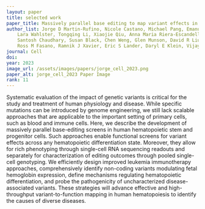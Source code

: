 ```yaml
---
layout: paper
title: selected work
paper_title: Massively parallel base editing to map variant effects in human hematopoiesis
author_list: Jorge D Martin-Rufino, Nicole Castano, Michael Pang, Emanuelle I Grody, Samantha Joubran, Alexis Caulier, 
    Lara Wahlster, Tongqing Li, Xiaojie Qiu, Anna Maria Riera-Escandell, Gregory A Newby, Aziz Al’Khafaji, 
    Santosh Chaudhary, Susan Black, Chen Weng, Glen Munson, David R Liu, Marcin W Wlodarski, Kacie Sims, Jamie H Oakley, 
    Ross M Fasano, Ramnik J Xavier, Eric S Lander, Daryl E Klein, Vijay G Sankaran+.
journal: Cell
doi:
year: 2023
image_url: /assets/images/papers/jorge_cell_2023.png
paper_alt: jorge_cell_2023 Paper Image
rank: 11
---
```


Systematic evaluation of the impact of genetic variants is critical for the study and treatment of human physiology 
and disease. While specific mutations can be introduced by genome engineering, we still lack scalable approaches that 
are applicable to the important setting of primary cells, such as blood and immune cells. Here, we describe the 
development of massively parallel base-editing screens in human hematopoietic stem and progenitor cells. Such approaches 
enable functional screens for variant effects across any hematopoietic differentiation state. Moreover, they allow for 
rich phenotyping through single-cell RNA sequencing readouts and separately for characterization of editing outcomes 
through pooled single-cell genotyping. We efficiently design improved leukemia immunotherapy approaches, comprehensively 
identify non-coding variants modulating fetal hemoglobin expression, define mechanisms regulating hematopoietic 
differentiation, and probe the pathogenicity of uncharacterized disease-associated variants. These strategies will
advance effective and high-throughput variant-to-function mapping in human hematopoiesis to identify the causes of 
diverse diseases.